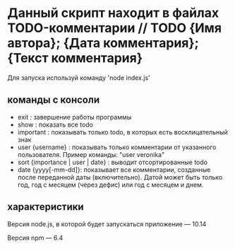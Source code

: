 # Данный скрипт находит в файлах TODO-комментарии // TODO {Имя автора}; {Дата комментария}; {Текст комментария}

Для запуска используй команду 'node index.js'

## команды с консоли 
* exit : завершение работы программы
* show : показать все todo
* important : показывать только todo, в которых есть восклицательный знак
* user {username} : показывать только комментарии от указанного пользователя. Пример команды: "user veronika"
* sort {importance | user | date} : выводит отсортированные todo
* date {yyyy[-mm-dd]}: показывает все комментарии, созданные после переданной даты (включительно). Датой может быть только год, год с месяцем (через дефис) или год с месяцем и днем.

## характеристики
Версия node.js, в которой будет запускаться приложение — 10.14

Версия npm — 6.4
